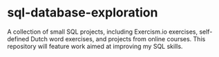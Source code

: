 # sql-database-exploration
A collection of small SQL projects, including Exercism.io exercises, self-defined Dutch word exercises, and projects from online courses. This repository will feature work aimed at improving my SQL skills.
